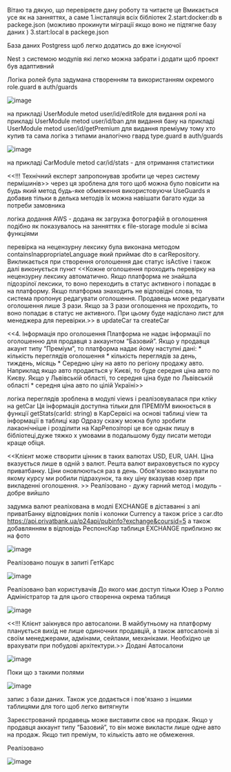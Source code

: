 Вітаю та дякую, що перевіряєте дану роботу та читаєте це 
Вмикається усе як на занняттях, а саме 
1.інсталяція всіх бібліотек
2.start:docker:db в packege.json (можливо прокинути міграції якщо воно не підтягне базу даних )
3.start:local в packege.json 

База даних Postgress щоб легко додатись до вже існуючої

Nest з системою модулів які легко можна забрати і додати щоб проект був адаптивний

Логіка ролей була задумана  створенням та використанням окремого role.guard в auth/guards 

![image](https://github.com/user-attachments/assets/9bb9c4ed-e2ec-41f9-bb59-a638da960187)

на прикладі UserModule metod user/id/editRole для видання ролі 
на прикладі UserModule metod user/id/ban для видання бану
на прикладі UserModule metod user/id/getPremium для видання преміуму тому хто купив
та сама логіка з типами аналогічно гвард type.guard в auth/guards

![image](https://github.com/user-attachments/assets/b292d39c-fd8c-4937-bfb3-05e1941daa24)

на прикладі CarModule metod car/id/stats - для отримання статистики 


<<!!! Технічний експерт запропонував зробити це через систему пермішинів>> через ця 
зроблена для того щоб можна було повісити на будь який метод будь-яке обмеження використовуючи UseGuards
я добавив тільки в делька методів їх можна навішати багато куди за потреби замовника


логіка додання AWS - додана як загрузка фотографій в оголошення подібно як показувалось на занняттях є file-storage module зі всіма функціями 

перевірка на нецензурну лексику була виконана методом containsInappropriateLanguage який приймає dto в carRepository. Викликається при створення оголошення 
дає статус isActive і також далі виконується пункт 
<<Кожне оголошення проходить перевірку на нецензурну лексику автоматично.
Якщо платформа не знайшла підозрілої лексики, то воно переходить в статус активного і попадає в на платформу. Якщо платформа знаходить не відповідні слова, то система пропонує редагувати оголошення. Продавець може редагувати оголошення лише 3 рази. Якщо за 3 рази оголошення не проходить, то воно попадає в статус не активного. При цьому буде надіслано лист для менеджера для перевірки.>> в updateCar та createCar



<<4. Інформація про оголошення
	Платформа не надає інформації по оголошенню для продавця з аккаунтом “Базовий”. Якщо у продавця акаунт типу “Преміум”, то платформа надає йому наступні дані:
	* кількість переглядів оголошення
	* кількість переглядів за день, тиждень, місяць
	* Середню ціну на авто по регіону продажу авто.
Наприклад якщо авто продається у Києві, то буде середня ціна авто по Києву.
Якщо у Львівській області, то середня ціна буде по Львівській області
	* середня ціна авто по цілій Україні>>

логіка переглядів зроблена в модулі views і реалізовувалася при кліку на getCar 
Ця інформація доступна тільки для ПРЕМІУМ викноється в функції  getStats(carId: string) в КарСервісі на основі таблиці view та інформації в таблиці кар
Одразу скажу можна було зробити лакаонічніше і розділити на КарРепозіторі це все однак пишу в бібліотеці,дуже тяжко х умовами в подальшому буду писати методи краще обіця. 


<<Клієнт може створити цінник в таких валютах USD, EUR, UAH. Ціна вказується лише в одній з валют. Решта валют вираховується по курсу приватбанку. Ціни оновлюються раз в день. Обов'язково вказувати по якому курсу ми робили підрахунок, та яку ціну вказував юзер при викладенні оголошення. >>
Реалізовано - дужу гарний метод і модуль - добре вийшло

задумка валют реаліхована в модлі EXCHANGE  в діставанні з апі приватБанку відповідних полів і колонки Currency а також price з  car.dto 
https://api.privatbank.ua/p24api/pubinfo?exchange&coursid=5 
а також добавлянням в відповідь РеспонсКар таблиця EXCHANGE приблизно як на фото 

![image](https://github.com/user-attachments/assets/0ba4681a-61ed-42d4-ad33-80113b1473e6)

Реалізовано пошук в запиті ГетКарс

![image](https://github.com/user-attachments/assets/fb210e2e-1b81-4846-b355-439a16333c56)



Реалізовано ban користувачів До якого має доступ тільки Юзер з Роллю Адміністратор та для цього створенна окрема таблиця   

![image](https://github.com/user-attachments/assets/a6969ce9-9796-4eb2-afb3-9450b8a10e8c)



<<!!! Клієнт заікнувся про автосалони. В майбутньому на платформу планується вихід не лише одиночних продавцій, а також автосалонів зі своїм менеджерами, адмінами, сейлами, механіками. Необхідно це врахувати при побудові архітектури.>>
Додані Автосалони 

![image](https://github.com/user-attachments/assets/e47b4f28-b1c0-451b-9086-1b4d4a8b2d18)

Поки що з такими полями 

![image](https://github.com/user-attachments/assets/97a5af10-136f-49d9-8bd9-38b677416f02)

запис з бази даних. Також усе додається і пов'язано з іншими таблицями для того щоб легко витягнути 


Зареєстрований продавець може виставити своє на продаж. Якщо у  продавця аккаунт типу “Базовий”, то він може викласти лише одне авто на продаж. Якщо тип преміум, то кількість авто не обмеження.

Реалізовано

![image](https://github.com/user-attachments/assets/6416c971-36a6-4980-bfb7-da214a414dc3)






